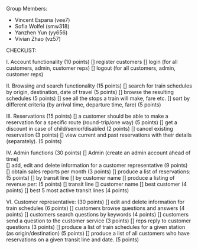 Group Members: 
- Vincent Espana (vee7)
- Sofia Wolfel (smw318)
- Yanzhen Yun (yy656)
- Vivian Zhao (vz57)


CHECKLIST:

I. Account functionality (10 points)
  [] register customers
  [] login (for all customers, admin, customer reps)
  [] logout (for all customers, admin, customer reps)
 
II. Browsing and search functionality (15 points)
  [] search for train schedules by origin, destination, date of travel (5 points)
  [] browse the resulting schedules (5 points)
      [] see all the stops a train will make, fare etc.
  [] sort by different criteria (by arrival time, departure time, fare) (5 points)
 
III. Reservations (15 points)
  [] a customer should be able to make a reservation for a specific route (round-trip/one way) (5 points)
  [] get a discount in case of child/senior/disabled (2 points)
  [] cancel existing reservation (3 points)
  [] view current and past reservations with their details (separately). (5 points)
 
IV. Admin functions (30 points)
  [] Admin (create an admin account ahead of time)  
      [] add, edit and delete information for a customer representative (9 points)
      [] obtain sales reports per month (3 points)
      [] produce a list of reservations: (5 points)
          [] by transit line
          [] by customer name
      [] produce a listing of revenue per: (5 points)
          [] transit line
          [] customer name
      [] best customer (4 points)
      [] best 5 most active transit lines (4 points)
 
VI. Customer representative: (30 points)
  [] edit and delete information for train schedules (6 points)
  [] customers browse questions and answers (4 points)
  [] customers search questions by keywords (4 points)
  [] customers send a question to the customer service (3 points)
  [] reps reply to customer questions (3 points)
  [] produce a list of train schedules for a given station (as origin/destination) (5 points)
  [] produce a list of all customers who have reservations on a given transit line and date. (5 points)
